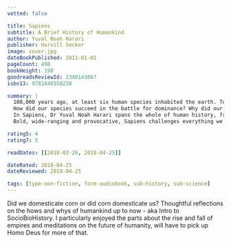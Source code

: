 ```yaml
---
vetted: false

title: Sapiens
subtitle: A Brief History of Humankind
author: Yuval Noah Harari
publisher: Harvill Secker
image: cover.jpg
dateBookPublished: 2011-01-01
pageCount: 498
bookHeight: 198
goodreadsReviewId: 2340143667
isbn13: 9781846558238

summary: |
  100,000 years ago, at least six human species inhabited the earth. Today there is just one. Us. Homo sapiens. 
  How did our species succeed in the battle for dominance? Why did our foraging ancestors come together to create cities and kingdoms? How did we come to believe in gods, nations and human rights; to trust money, books and laws; and to be enslaved by bureaucracy, timetables and consumerism? And what will our world be like in the millennia to come? 
  In Sapiens, Dr Yuval Noah Harari spans the whole of human history, from the very first humans to walk the earth to the radical – and sometimes devastating – breakthroughs of the Cognitive, Agricultural and Scientific Revolutions. Drawing on insights from biology, anthropology, paleontology and economics, he explores how the currents of history have shaped our human societies, the animals and plants around us, and even our personalities. Have we become happier as history has unfolded? Can we ever free our behaviour from the heritage of our ancestors? And what, if anything, can we do to influence the course of the centuries to come? 
  Bold, wide-ranging and provocative, Sapiens challenges everything we thought we knew about being human: our thoughts, our actions, our power … and our future.

rating5: 4
rating7: 5

readDates: [[2018-03-26, 2018-04-25]]

dateRated: 2018-04-25
dateReviewed: 2018-04-25

tags: [type-non-fiction, form-audiobook, sub-history, sub-science]
---
```


Did we domesticate corn or did corn domesticate us? Thoughtful reflections on the hows and whys of humankind up to now - aka Intro to SocioBioHistory. I particularly enjoyed the parts about the rise and fall of empires and meditations on the future of humanity, will have to pick up Homo Deus for more of that.
